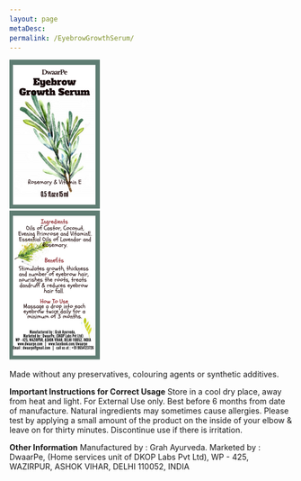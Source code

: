 ```yaml
---
layout: page
metaDesc: 
permalink: /EyebrowGrowthSerum/
---
```


<div class="responsive2"> <div class="img22">
   <img src="/assets/eyebrowFront.png" alt="Eyebrow Growth Serum">
</div> </div>
<div class="responsive2"> <div class="img22">
   <img src="/assets/eyebrowBack.png" alt="Eyebrow Growth Serum">
</div> </div>

<div class="clearfix"></div>


Made without any preservatives, colouring agents or synthetic additives. 

<b>Important Instructions for Correct Usage</b>
Store in a cool dry place, away from heat and light. For External Use only. Best before 6 months from date of manufacture.
Natural ingredients may sometimes cause allergies. Please test by applying a small amount of the product on the inside of your elbow & leave on for thirty minutes. Discontinue use if there is irritation.

<b>Other Information</b>
Manufactured by : Grah Ayurveda.
Marketed by : DwaarPe, (Home services unit of DKOP Labs Pvt Ltd),
WP - 425, WAZIRPUR, ASHOK VIHAR, DELHI 110052, INDIA
<div class="clearfix"></div>

